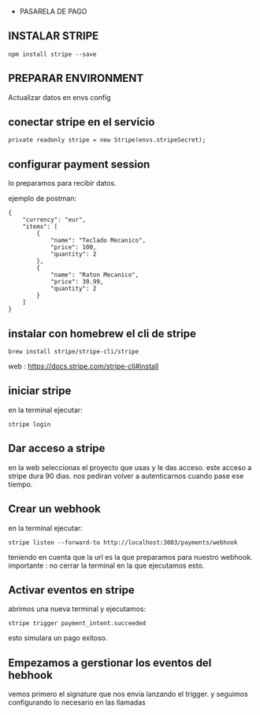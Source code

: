 - PASARELA DE PAGO

## INSTALAR STRIPE
```
npm install stripe --save
```

## PREPARAR ENVIRONMENT
Actualizar datos en envs config

## conectar stripe en el servicio
```
private readonly stripe = new Stripe(envs.stripeSecret);
```

## configurar payment session
lo preparamos para recibir datos.

ejemplo de postman:
```
{
    "currency": "eur",
    "items": [
        {
            "name": "Teclado Mecanico",
            "price": 100,
            "quantity": 2
        },
        {
            "name": "Raton Mecanico",
            "price": 30.99,
            "quantity": 2
        }
    ]
}
```

## instalar con homebrew el cli de stripe
```
brew install stripe/stripe-cli/stripe
```

web : https://docs.stripe.com/stripe-cli#install

## iniciar stripe
en la terminal ejecutar:
``` 
stripe login
```

## Dar acceso a stripe
en la web seleccionas el proyecto que usas y le das acceso.
este acceso a stripe dura 90 dias.
nos pediran volver a autenticarnos cuando pase ese tiempo.

## Crear un webhook
en la terminal ejecutar:
```
stripe listen --forward-to http://localhost:3003/payments/webhook
```
teniendo en cuenta que la url es la que preparamos para nuestro webhook.
importante : no cerrar la terminal en la que ejecutamos esto.

## Activar eventos en stripe
abrimos una nueva terminal y ejecutamos:
```
stripe trigger payment_intent.succeeded
```
esto simulara un pago exitoso.

## Empezamos a gerstionar los eventos del hebhook
vemos primero el signature que nos envia lanzando el trigger.
y seguimos configurando lo necesario en las llamadas 